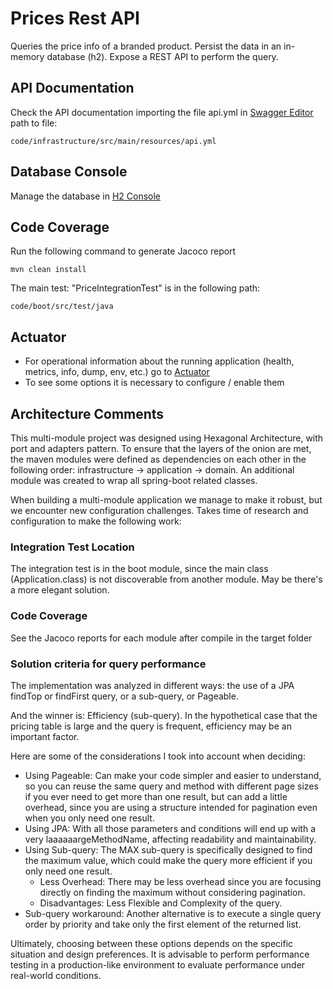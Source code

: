 # Prices Rest API
Queries the price info of a branded product.
Persist the data in an in-memory database (h2).
Expose a REST API to perform the query.

## API Documentation
Check the API documentation importing the file api.yml in [Swagger Editor](https://editor.swagger.io/)
path to file:
```
code/infrastructure/src/main/resources/api.yml
```

## Database Console
Manage the database in [H2 Console](http://localhost:8080/h2-console)

## Code Coverage
Run the following command to generate Jacoco report
```
mvn clean install
```

The main test: "PriceIntegrationTest" is in the following path:
```
code/boot/src/test/java
```

## Actuator
- For operational information about the running application
  (health, metrics, info, dump, env, etc.) go to [Actuator](http://localhost:8080/actuator)
- To see some options it is necessary to configure / enable them

## Architecture Comments
This multi-module project was designed using Hexagonal Architecture, with port and adapters pattern.
To ensure that the layers of the onion are met, the maven modules were defined as dependencies on each other in the 
following order: infrastructure -> application -> domain.
An additional module was created to wrap all spring-boot related classes.

When building a multi-module application we manage to make it robust, but we encounter new configuration challenges.
Takes time of research and configuration to make the following work:

### Integration Test Location
The integration test is in the boot module, since the main class (Application.class) is not discoverable from another module.
May be there's a more elegant solution.

### Code Coverage
See the Jacoco reports for each module after compile in the target folder

### Solution criteria for query performance
The implementation was analyzed in different ways: the use of a JPA findTop or findFirst query, 
or a sub-query, or Pageable.

And the winner is: Efficiency (sub-query). In the hypothetical case that the pricing table is large and the query is frequent, efficiency may be an important factor.

Here are some of the considerations I took into account when deciding:

- Using Pageable: Can make your code simpler and easier to understand, so you can reuse the same query and method with 
different page sizes if you ever need to get more than one result, but can add a little overhead, since you are using 
a structure intended for pagination even when you only need one result.
- Using JPA: With all those parameters and conditions will end up with a very laaaaaargeMethodName, affecting readability and maintainability.
- Using Sub-query: The MAX sub-query is specifically designed to find the maximum value, which could make the query more efficient if you only need one result.
  - Less Overhead: There may be less overhead since you are focusing directly on finding the maximum without considering pagination. 
  - Disadvantages: Less Flexible and Complexity of the query.
- Sub-query workaround: Another alternative is to execute a single query order by priority and take only the first element of the returned list.

Ultimately, choosing between these options depends on the specific situation and design preferences. 
It is advisable to perform performance testing in a production-like environment to evaluate performance under real-world conditions.

